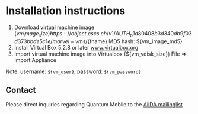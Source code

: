 # Installation instructions

 1. Download virtual machine image (${vm_image_size})
    https://object.cscs.ch/v1/AUTH_b1d80408b3d340db9f03d373bbde5c1e/marvel-vms/${fname}
    MD5 hash: ${vm_image_md5}
 2. Install Virtual Box 5.2.8 or later
    www.virtualbox.org
 3. Import virtual machine image into Virtualbox (${vm_vdisk_size})
    File => Import Appliance

Note: username: `${vm_user}`, password: `${vm_password}`

## Contact

Please direct inquiries regarding Quantum Mobile to the [AiiDA mailinglist](http://www.aiida.net/mailing-list/)
